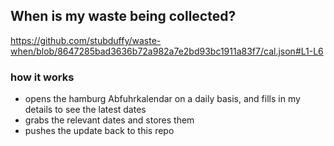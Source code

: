 ## When is my waste being collected?
  https://github.com/stubduffy/waste-when/blob/8647285bad3636b72a982a7e2bd93bc1911a83f7/cal.json#L1-L6
  
  ### how it works
  - opens the hamburg Abfuhrkalendar on a daily basis, and fills in my details to see the latest dates
  - grabs the relevant dates and stores them
  - pushes the update back to this repo
  
